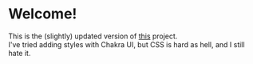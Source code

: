 # Welcome!

This is the (slightly) updated version of [this](https://github.com/OtavioCantareli/trybe-project-solar-system) project.
<br>
I've tried adding styles with Chakra UI, but CSS is hard as hell, and I still hate it.
